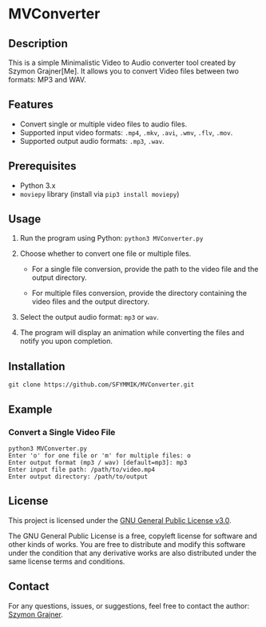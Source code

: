 # MVConverter

## Description
This is a simple Minimalistic Video to Audio converter tool created by Szymon Grajner[Me]. It allows you to convert Video files between two formats: MP3 and WAV.

## Features

- Convert single or multiple video files to audio files.
- Supported input video formats: `.mp4`, `.mkv`, `.avi`, `.wmv`, `.flv`, `.mov`.
- Supported output audio formats: `.mp3`, `.wav`.

## Prerequisites

- Python 3.x
- `moviepy` library (install via `pip3 install moviepy`)

## Usage

1. Run the program using Python: `python3 MVConverter.py`

2. Choose whether to convert one file or multiple files.
   
   - For a single file conversion, provide the path to the video file and the output directory.
   
   - For multiple files conversion, provide the directory containing the video files and the output directory.

3. Select the output audio format: `mp3` or `wav`.

4. The program will display an animation while converting the files and notify you upon completion.

## Installation

```shell
git clone https://github.com/SFYMMIK/MVConverter.git
```

## Example

### Convert a Single Video File

```shell
python3 MVConverter.py
Enter 'o' for one file or 'm' for multiple files: o
Enter output format (mp3 / wav) [default=mp3]: mp3
Enter input file path: /path/to/video.mp4
Enter output directory: /path/to/output
```

## License
This project is licensed under the [GNU General Public License v3.0](LICENSE).

The GNU General Public License is a free, copyleft license for software and other kinds of works. You are free to distribute and modify this software under the condition that any derivative works are also distributed under the same license terms and conditions.

## Contact
For any questions, issues, or suggestions, feel free to contact the author: [Szymon Grajner](https://sfymmik.web.fc2.com).
